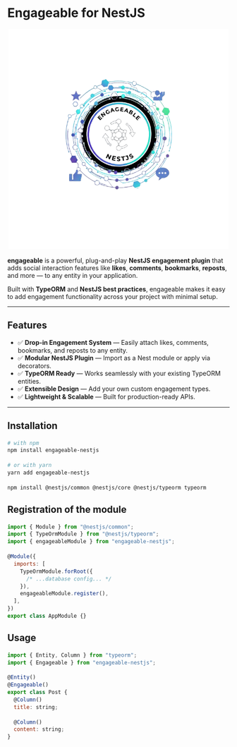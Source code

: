 # Engageable for NestJS

<div style="text-align:center">
<img src="https://raw.githubusercontent.com/IsaiahTek/engageable-nestjs/main/images/engageable-nestjs-module-icon.png" />
</div>


**engageable** is a powerful, plug-and-play **NestJS engagement plugin** that adds social interaction features like **likes**, **comments**, **bookmarks**, **reposts**, and more — to any entity in your application.

Built with **TypeORM** and **NestJS best practices**, engageable makes it easy to add engagement functionality across your project with minimal setup.

---

## Features

- ✅ **Drop-in Engagement System** — Easily attach likes, comments, bookmarks, and reposts to any entity.
- ✅ **Modular NestJS Plugin** — Import as a Nest module or apply via decorators.
- ✅ **TypeORM Ready** — Works seamlessly with your existing TypeORM entities.
- ✅ **Extensible Design** — Add your own custom engagement types.
- ✅ **Lightweight & Scalable** — Built for production-ready APIs.

---

## Installation

```bash
# with npm
npm install engageable-nestjs

# or with yarn
yarn add engageable-nestjs

npm install @nestjs/common @nestjs/core @nestjs/typeorm typeorm
```

## Registration of the module

```javascript
import { Module } from "@nestjs/common";
import { TypeOrmModule } from "@nestjs/typeorm";
import { engageableModule } from "engageable-nestjs";

@Module({
  imports: [
    TypeOrmModule.forRoot({
      /* ...database config... */
    }),
    engageableModule.register(),
  ],
})
export class AppModule {}
```

## Usage

```javascript
import { Entity, Column } from "typeorm";
import { Engageable } from "engageable-nestjs";

@Entity()
@Engageable()
export class Post {
  @Column()
  title: string;

  @Column()
  content: string;
}
```
